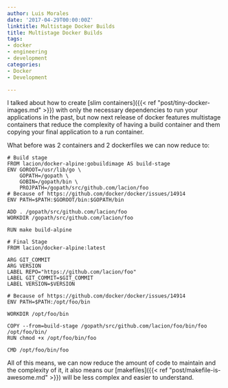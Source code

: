 ```yaml
---
author: Luis Morales
date: '2017-04-29T00:00:00Z'
linktitle: Multistage Docker Builds
title: Multistage Docker Builds
tags:
- docker
- engineering
- development
categories:
- Docker
- Development

---
```

I talked about how to create [slim containers]({{< ref "post/tiny-docker-images.md" >}}) with only the necessary dependencies to run your applications in the past, but now next release of docker features multistage containers that reduce the complexity of having a build container and them copying your final application to a run container.

What before was 2 containers and 2 dockerfiles we can now reduce to:

```
# Build stage
FROM lacion/docker-alpine:gobuildimage AS build-stage
ENV GOROOT=/usr/lib/go \
    GOPATH=/gopath \
    GOBIN=/gopath/bin \
    PROJPATH=/gopath/src/github.com/lacion/foo
# Because of https://github.com/docker/docker/issues/14914
ENV PATH=$PATH:$GOROOT/bin:$GOPATH/bin

ADD . /gopath/src/github.com/lacion/foo
WORKDIR /gopath/src/github.com/lacion/foo

RUN make build-alpine

# Final Stage
FROM lacion/docker-alpine:latest

ARG GIT_COMMIT
ARG VERSION
LABEL REPO="https://github.com/lacion/foo"
LABEL GIT_COMMIT=$GIT_COMMIT
LABEL VERSION=$VERSION

# Because of https://github.com/docker/docker/issues/14914
ENV PATH=$PATH:/opt/foo/bin

WORKDIR /opt/foo/bin

COPY --from=build-stage /gopath/src/github.com/lacion/foo/bin/foo /opt/foo/bin/
RUN chmod +x /opt/foo/bin/foo

CMD /opt/foo/bin/foo

```

All of this means, we can now reduce the amount of code to maintain and the complexity of it, it also means our [makefiles]({{< ref "post/makefile-is-awesome.md" >}}) will be less complex and easier to understand.